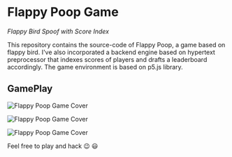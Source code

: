 # Flappy Poop Game

*Flappy Bird Spoof with Score Index*

This repository contains the source-code of Flappy Poop, a game based on flappy bird.
I've also incorporated a backend engine based on hypertext preprocessor that indexes scores of players and drafts a leaderboard accordingly.
The game environment is based on p5.js library.

## GamePlay

![Flappy Poop Game Cover](https://github.com/ankitrai96/flappy-poop/resource/front_face.jpg)

![Flappy Poop Game Cover](https://github.com/ankitrai96/flappy-poop/resource/File_000.jpg)

![Flappy Poop Game Cover](https://github.com/ankitrai96/flappy-poop/resource/File_000(1).jpg)

Feel free to play and hack :wink: :smiley:
